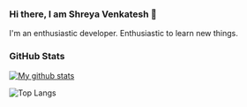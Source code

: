 ### Hi there, I am Shreya Venkatesh 👋

I'm an enthusiastic developer. Enthusiastic to learn new things.

### GitHub Stats

[![My github stats](https://github-readme-stats.vercel.app/api?username=reyashv&count_private=true&show_icons=true&theme=gotham)](https://github.com/anuraghazra/github-readme-stats)

![Top Langs](https://github-readme-stats.vercel.app/api/top-langs/?username=reyashv&layout=compact&theme=gotham&hide_border=true&langs_count=10)

<!--
**reyashv/reyashv** is a ✨ _special_ ✨ repository because its `README.md` (this file) appears on your GitHub profile.

Here are some ideas to get you started:

- 🔭 I’m currently working on ...
- 🌱 I’m currently learning ...
- 👯 I’m looking to collaborate on ...
- 🤔 I’m looking for help with ...
- 💬 Ask me about ...
- 📫 How to reach me: ...
- 😄 Pronouns: ...
- ⚡ Fun fact: ...
-->
